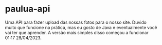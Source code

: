 <h1>paulua-api</h1>

Uma API para fazer upload das nossas fotos para o nosso site. Duvido muito que funcione na prática, mas eu gosto de Java e eventualmente você vai ter que aprender. 
A versão mais simples disso começou a funcionar 01:17 28/04/2023.
